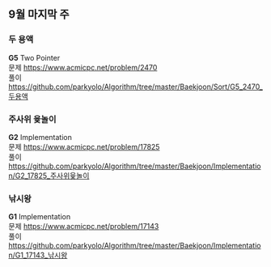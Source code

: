 ## 9월 마지막 주
### 두 용액
**G5** Two Pointer  
문제 https://www.acmicpc.net/problem/2470  
풀이 https://github.com/parkyolo/Algorithm/tree/master/Baekjoon/Sort/G5_2470_두용액  

### 주사위 윷놀이
**G2** Implementation  
문제 https://www.acmicpc.net/problem/17825  
풀이 https://github.com/parkyolo/Algorithm/tree/master/Baekjoon/Implementation/G2_17825_주사위윷놀이  

### 낚시왕
**G1** Implementation  
문제 https://www.acmicpc.net/problem/17143  
풀이 https://github.com/parkyolo/Algorithm/tree/master/Baekjoon/Implementation/G1_17143_낚시왕  
